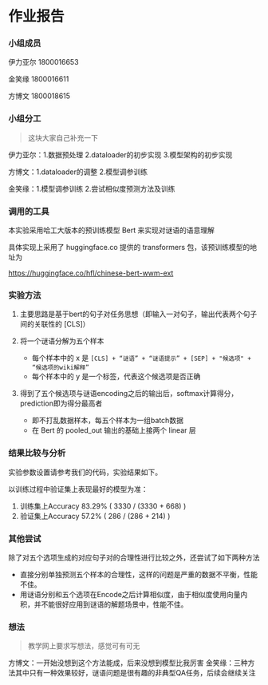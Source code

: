 # 作业报告

### 小组成员

伊力亚尔	1800016653

金笑缘		1800016611

方博文		1800018615



### 小组分工

> 这块大家自己补充一下

伊力亚尔：1.数据预处理 	2.dataloader的初步实现 	3.模型架构的初步实现

方博文：1.dataloader的调整  2.模型调参训练

金笑缘：1.模型调参训练  2.尝试相似度预测方法及训练


### 调用的工具

本实验采用哈工大版本的预训练模型 Bert 来实现对谜语的语意理解

具体实现上采用了 huggingface.co 提供的 transformers 包，该预训练模型的地址为

https://huggingface.co/hfl/chinese-bert-wwm-ext


### 实验方法

1. 主要思路是基于bert的句子对任务思想（即输入一对句子，输出代表两个句子间的关联性的 [CLS]）

2. 将一个谜语分解为五个样本
   - 每个样本中的 x 是 `[CLS] + “谜语” + “谜语提示” + [SEP] + "候选项" + “候选项的wiki解释”`
   - 每个样本中的 y 是一个标签，代表这个候选项是否正确

3. 得到了五个候选项与谜语encoding之后的输出后，softmax计算得分，prediction即为得分最高者
   - 即不打乱数据样本，每五个样本为一组batch数据
   - 在 Bert 的 pooled_out 输出的基础上接两个 linear 层

### 结果比较与分析

实验参数设置请参考我们的代码，实验结果如下。

以训练过程中验证集上表现最好的模型为准：
1. 训练集上Accuracy 83.29% ( 3330 / (3330 + 668) )
2. 验证集上Accuracy 57.2% ( 286 / (286 + 214) )

### 其他尝试

除了对五个选项生成的对应句子对的合理性进行比较之外，还尝试了如下两种方法

- 直接分别单独预测五个样本的合理性，这样的问题是严重的数据不平衡，性能不佳。
- 用谜语分别和五个选项在Encode之后计算相似度，由于相似度使用向量内积，并不能很好应用到谜语的解题场景中，性能不佳。

### 想法

> 教学网上要求写想法，感觉可有可无

方博文：一开始没想到这个方法能成，后来没想到模型比我厉害
金笑缘：三种方法其中只有一种效果较好，谜语问题是很有趣的非典型QA任务，后续会继续关注
